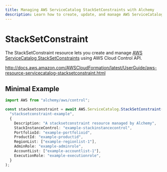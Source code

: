 ```yaml
---
title: Managing AWS ServiceCatalog StackSetConstraints with Alchemy
description: Learn how to create, update, and manage AWS ServiceCatalog StackSetConstraints using Alchemy Cloud Control.
---
```


# StackSetConstraint

The StackSetConstraint resource lets you create and manage [AWS ServiceCatalog StackSetConstraints](https://docs.aws.amazon.com/servicecatalog/latest/userguide/) using AWS Cloud Control API.

http://docs.aws.amazon.com/AWSCloudFormation/latest/UserGuide/aws-resource-servicecatalog-stacksetconstraint.html

## Minimal Example

```ts
import AWS from "alchemy/aws/control";

const stacksetconstraint = await AWS.ServiceCatalog.StackSetConstraint(
  "stacksetconstraint-example",
  {
    Description: "A stacksetconstraint resource managed by Alchemy",
    StackInstanceControl: "example-stackinstancecontrol",
    PortfolioId: "example-portfolioid",
    ProductId: "example-productid",
    RegionList: ["example-regionlist-1"],
    AdminRole: "example-adminrole",
    AccountList: ["example-accountlist-1"],
    ExecutionRole: "example-executionrole",
  }
);
```

